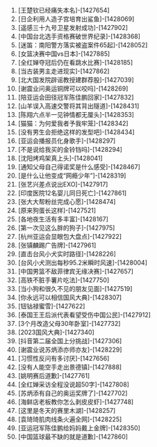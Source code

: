 
1. [王楚钦已经痛失本名]-[1427654]
1. [日企利用人造子宫培育出鲨鱼]-[1428069]
1. [遥感三十九号卫星发射成功]-[1427902]
1. [中国台北选手资格赛破世界纪录]-[1428368]
1. [迷笛：南阳警方落实被盗案件65起]-[1428052]
1. [女篮决赛中国vs日本]-[1427885]
1. [全红婵夺冠后仍在看跳水比赛]-[1428185]
1. [当古装男主走进现实]-[1427862]
1. [北大国发院辟谣教授建群荐股]-[1427039]
1. [谢震业问奥运铜牌可以咬吗]-[1428269]
1. [陪亚运会田径冠军陈佳鹏回家]-[1427832]
1. [山羊误入高速交警将其背出隧道]-[1428431]
1. [陈翔六点半一见钟情都无厘头]-[1428353]
1. [猫猫：为何爱我者予我牢笼]-[1428342]
1. [没有男生会拒绝这样的发型吧]-[1428434]
1. [亚运会播报员化身歌手]-[1428297]
1. [不是说给我买的金铃铛吗]-[1428294]
1. [沈阳烤鸡架真上头]-[1428041]
1. [通知父母自己得诺奖是什么感受]-[1428467]
1. [是什么让他变成“网瘾少年”]-[1428319]
1. [张艺兴差点说出EXO]-[1427917]
1. [印度医院12名婴儿同日死亡]-[1427861]
1. [张大大帮粉丝完成心愿]-[1428474]
1. [原来狗蛋长这样]-[1427521]
1. [各地夜生活有多丰富]-[1428167]
1. [第一次见这么胖的狗子]-[1427975]
1. [杭州亚运会显眼包大盘点]-[1427922]
1. [张镇麟踢广告牌]-[1427961]
1. [直击台风小犬实时路径]-[1428226]
1. [台风小犬测出每秒95.2米瞬时风速]-[1428004]
1. [中国男篮不敌菲律宾无缘决赛]-[1427657]
1. [高铁不脏手薯片吃法]-[1427750]
1. [当小狗和很久不见的朋友见面]-[1427519]
1. [你永远可以相信国风大典]-[1428307]
1. [钮钴禄蜜雪]-[1427622]
1. [泰国王王后派代表看望受伤中国公民]-[1427912]
1. [3个月改造父母30年卧室]-[1427732]
1. [2023国风大典]-[1427340]
1. [抖音第二届全国上分挑战]-[1427306]
1. [谢震业说苏炳添亦师亦友]-[1428229]
1. [习惯性反问有多讨厌]-[1427656]
1. [没有人能空手走出景德镇]-[1427888]
1. [姚明赛后道歉]-[1427761]
1. [全红婵采访全程没说超50字]-[1427808]
1. [苏炳添有自己的奥运奖牌了]-[1427702]
1. [海鲜店老板教你怎么剥皮皮虾]-[1427748]
1. [这里是冬天的赛里木湖]-[1428257]
1. [袁琦琦肌肉线条火遍全网]-[1428225]
1. [亚运冠军陈佳鹏给妈妈戴上金牌]-[1428350]
1. [中国篮球最不缺的就是道歉]-[1427860]